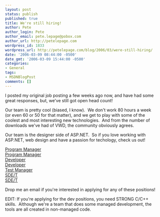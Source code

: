 ```yaml
---
layout: post
status: publish
published: true
title: We're still hiring!
author: Pete
author_login: Pete
author_email: pete.lepage@pobox.com
author_url: http://petelepage.com
wordpress_id: 1833
wordpress_url: http://petelepage.com/blog/2006/03/were-still-hiring/
date: '2006-03-09 08:44:00 -0500'
date_gmt: '2006-03-09 15:44:00 -0500'
categories:
- General
tags:
- MSDNBlogPost
comments: []
---
```

<p>I posted my original job posting a few weeks ago now, and have had some great responses, but, we've still got open head count!&nbsp; </p>
<p>Our team is pretty cool (biased, I know).&nbsp; We don't work 80 hours a week (or even 60 or 50 for that matter), and we get to play with some of the coolest and most interesting new technologies.&nbsp; And from the number of downloads we've had of VWD, the community obviously agrees.</p>
<p>Our team is the designer side of ASP.NET.&nbsp; So if you love working with ASP.NET, web design and have a passion for techology, check us out!&nbsp; </p>
<p><a href="http://members.microsoft.com/careers/search/results.aspx?FromCP=Y&amp;JobCategoryCodeID=&amp;JobLocationCodeID=&amp;JobProductCodeID=&amp;JobTitleCodeID=&amp;Divisions=&amp;TargetLevels=&amp;Keywords=%20&amp;JobCode=151258&amp;ManagerAlias=&amp;Interval=10">Program Manager</a><br /><a href="http://members.microsoft.com/careers/search/results.aspx?FromCP=Y&amp;JobCategoryCodeID=&amp;JobLocationCodeID=&amp;JobProductCodeID=&amp;JobTitleCodeID=&amp;Divisions=&amp;TargetLevels=&amp;Keywords=%20&amp;JobCode=151259&amp;ManagerAlias=&amp;Interval=10">Program Manager</a><br /><a href="http://members.microsoft.com/careers/search/results.aspx?FromCP=Y&amp;JobCategoryCodeID=&amp;JobLocationCodeID=&amp;JobProductCodeID=&amp;JobTitleCodeID=&amp;Divisions=&amp;TargetLevels=&amp;Keywords=%20&amp;JobCode=153945&amp;ManagerAlias=&amp;Interval=10">Developer</a><br /><a href="http://members.microsoft.com/careers/search/results.aspx?FromCP=Y&amp;JobCategoryCodeID=&amp;JobLocationCodeID=&amp;JobProductCodeID=&amp;JobTitleCodeID=&amp;Divisions=&amp;TargetLevels=&amp;Keywords=%20&amp;JobCode=153926&amp;ManagerAlias=&amp;Interval=10">Developer</a><br /><a href="http://members.microsoft.com/careers/search/results.aspx?FromCP=Y&amp;JobCategoryCodeID=&amp;JobLocationCodeID=&amp;JobProductCodeID=&amp;JobTitleCodeID=&amp;Divisions=&amp;TargetLevels=&amp;Keywords=%20&amp;JobCode=149809&amp;ManagerAlias=&amp;Interval=10">Test Manager</a><br /><a href="http://members.microsoft.com/careers/search/results.aspx?FromCP=Y&amp;JobCategoryCodeID=&amp;JobLocationCodeID=&amp;JobProductCodeID=&amp;JobTitleCodeID=&amp;Divisions=&amp;TargetLevels=&amp;Keywords=%20&amp;JobCode=148627&amp;ManagerAlias=&amp;Interval=10">SDE/T</a><br /><a href="http://members.microsoft.com/careers/search/results.aspx?FromCP=Y&amp;JobCategoryCodeID=&amp;JobLocationCodeID=&amp;JobProductCodeID=&amp;JobTitleCodeID=&amp;Divisions=&amp;TargetLevels=&amp;Keywords=%20&amp;JobCode=142660&amp;ManagerAlias=&amp;Interval=10">SDE/T</a></p>
<p>Drop me an email if you're interested in applying for any of these positions!</p>
<p>EDIT: If you're applying for the dev positions, you need STRONG C/C++ skills.&nbsp; Although we're a team that does some managed development, the tools are all created in non-managed code.</p>

